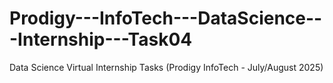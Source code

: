 # Prodigy---InfoTech---DataScience---Internship---Task04
Data Science Virtual Internship Tasks (Prodigy InfoTech - July/August 2025)
